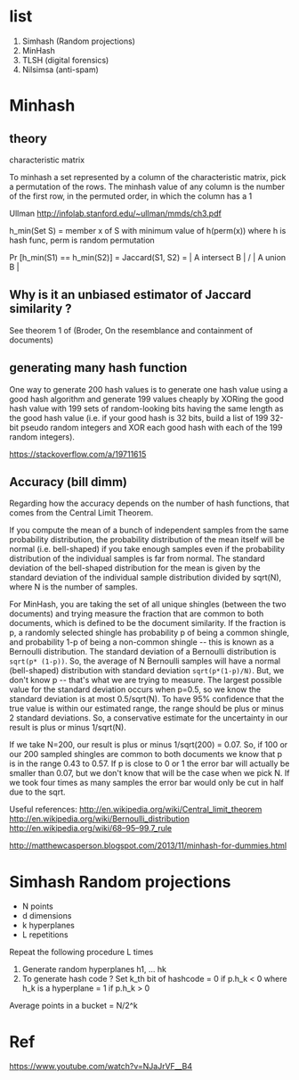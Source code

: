 
# list

1. Simhash (Random projections)
2. MinHash
3. TLSH (digital forensics)
4. Nilsimsa (anti-spam)

# Minhash

## theory

characteristic matrix

To minhash a set represented by a column of the characteristic matrix, pick
a permutation of the rows. The minhash value of any column is the number of
the first row, in the permuted order, in which the column has a 1

Ullman http://infolab.stanford.edu/~ullman/mmds/ch3.pdf

h_min(Set S) = member x of S with minimum value of h(perm(x)) where h is hash func, perm is random permutation

Pr [h_min(S1) == h_min(S2)] = Jaccard(S1, S2) = | A intersect B | / | A union B |

## Why is it an unbiased estimator of Jaccard similarity ?

See theorem 1 of (Broder, On the resemblance and containment of documents)

## generating many hash function

One way to generate 200 hash values is to generate one hash value using a good hash algorithm and generate 
199 values cheaply by XORing the good hash value with 199 sets of random-looking bits having the same 
length as the good hash value (i.e. if your good hash is 32 bits, build a list of 199 32-bit pseudo 
random integers and XOR each good hash with each of the 199 random integers).

https://stackoverflow.com/a/19711615

## Accuracy (bill dimm)

Regarding how the accuracy depends on the number of hash functions, that comes from the Central Limit Theorem. 

If you compute the mean of a bunch of independent samples from the same probability distribution, the 
probability distribution of the mean itself will be normal (i.e. bell-shaped) if you take enough samples 
even if the probability distribution of the individual samples is far from normal. The standard deviation of 
the bell-shaped distribution for the mean is given by the standard deviation of the individual sample 
distribution divided by sqrt(N), where N is the number of samples.

For MinHash, you are taking the set of all unique shingles (between the two documents) and trying measure 
the fraction that are common to both documents, which is defined to be the document similarity. If the 
fraction is p, a randomly selected shingle has probability p of being a common shingle, and probability 
1-p of being a non-common shingle -- this is known as a Bernoulli distribution. The standard deviation of 
a Bernoulli distribution is `sqrt(p* (1-p))`. So, the average of N Bernoulli samples will have a normal 
(bell-shaped) distribution with standard deviation `sqrt(p*(1-p)/N)`. But, we don't know p -- that's what 
we are trying to measure. The largest possible value for the standard deviation occurs when p=0.5, so we 
know the standard deviation is at most 0.5/sqrt(N). To have 95% confidence that the true value is within 
our estimated range, the range should be plus or minus 2 standard deviations. So, a conservative estimate 
for the uncertainty in our result is plus or minus 1/sqrt(N).

If we take N=200, our result is plus or minus 1/sqrt(200) = 0.07. So, if 100 or our 200 sampled shingles 
are common to both documents we know that p is in the range 0.43 to 0.57. If p is close to 0 or 1 the error 
bar will actually be smaller than 0.07, but we don't know that will be the case when we pick N. If we took 
four times as many samples the error bar would only be cut in half due to the sqrt.

Useful references:
http://en.wikipedia.org/wiki/Central_limit_theorem
http://en.wikipedia.org/wiki/Bernoulli_distribution
http://en.wikipedia.org/wiki/68–95–99.7_rule

http://matthewcasperson.blogspot.com/2013/11/minhash-for-dummies.html

# Simhash Random projections

* N points  
* d dimensions  
* k hyperplanes  
* L repetitions  

Repeat the following procedure L times
1. Generate random hyperplanes h1, ... hk
2. To generate hash code ?
     Set k_th bit of hashcode = 0  if p.h_k < 0 where h_k is a hyperplane
                              = 1  if p.h_k > 0

Average points in a bucket = N/2^k

# Ref

https://www.youtube.com/watch?v=NJaJrVF__B4
